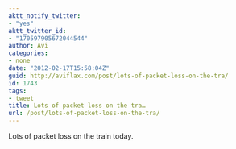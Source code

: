 ```yaml
---
aktt_notify_twitter:
- "yes"
aktt_twitter_id:
- "170597905672044544"
author: Avi
categories:
- none
date: "2012-02-17T15:58:04Z"
guid: http://aviflax.com/post/lots-of-packet-loss-on-the-tra/
id: 1743
tags:
- tweet
title: Lots of packet loss on the tra…
url: /post/lots-of-packet-loss-on-the-tra/
---
```

Lots of packet loss on the train today.